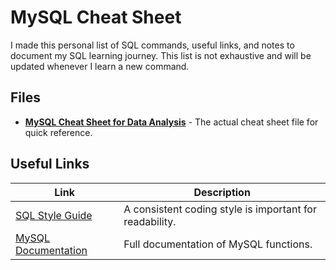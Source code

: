 # MySQL Cheat Sheet
 I made this personal list of SQL commands, useful links, and notes to document my SQL learning journey. This list is not exhaustive and  will be updated whenever I learn a new command.

## Files
* [**MySQL Cheat Sheet for Data Analysis**](MySQL-Cheat-sheet.md) - The actual cheat sheet file for quick reference.

## Useful Links
| Link | Description |
| ---- | ----------- |
| [SQL Style Guide](https://docs.telemetry.mozilla.org/concepts/sql_style#nested-queries) | A consistent coding style is important for readability. |
| [MySQL Documentation](https://dev.mysql.com/doc/refman/8.4/en/) | Full documentation of MySQL functions. |
